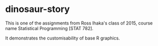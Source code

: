 # dinosaur-story

This is one of the assignments from Ross Ihaka's class of 2015, course name Statistical Programming [STAT 782]. 

It demonstrates the customisability of base R graphics.

